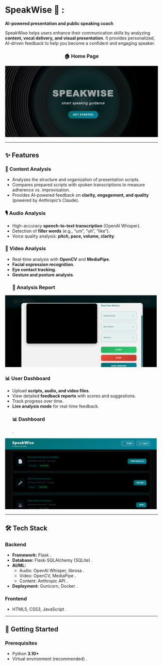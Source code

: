 
# SpeakWise 🎤  :
**AI-powered presentation and public speaking coach**  

SpeakWise helps users enhance their communication skills by analyzing **content, vocal delivery, and visual presentation**. It provides personalized, AI-driven feedback to help you become a confident and engaging speaker.  
<h3 align="center">🏠 Home Page</h3>  
<p align="center">
  <img src="index.png" width="700"/>
</p>



---

## ✨ Features  

### 📑 Content Analysis  
- Analyzes the structure and organization of presentation scripts.  
- Compares prepared scripts with spoken transcriptions to measure adherence vs. improvisation.  
- Provides AI-powered feedback on **clarity, engagement, and quality** (powered by Anthropic’s Claude).  

### 🎙️ Audio Analysis  
- High-accuracy **speech-to-text transcription** (OpenAI Whisper).  
- Detection of **filler words** (e.g., “um”, “uh”, “like”).  
- Voice quality analysis: **pitch, pace, volume, clarity**.  

### 🎥 Video Analysis  
- Real-time analysis with **OpenCV** and **MediaPipe**.  
- **Facial expression recognition**.  
- **Eye contact tracking**.  
- **Gesture and posture analysis**.
  <h3>📑 Analysis Report</h3>  
<img src="Analysis.png" width="500"/>   

### 📊 User Dashboard  
- Upload **scripts, audio, and video files**.  
- View detailed **feedback reports** with scores and suggestions.  
- Track progress over time.  
- **Live analysis mode** for real-time feedback.
  <h3>📊 Dashboard</h3>  .
<img src="dashboard.png" width="500"/>   

---

## 🛠️ Tech Stack  

### Backend  
- **Framework:** Flask  .
- **Database:** Flask-SQLAlchemy (SQLite)  .
- **AI/ML:**  
  - Audio: OpenAI Whisper, librosa  .
  - Video: OpenCV, MediaPipe  .
  - Content: Anthropic API  .
- **Deployment:** Gunicorn, Docker  .

### Frontend  
- HTML5, CSS3, JavaScript  .

---

## 🚀 Getting Started  

### Prerequisites  
- Python **3.10+**  
- Virtual environment (recommended)  .


